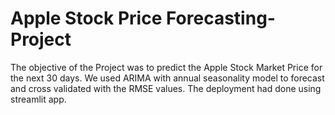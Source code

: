 # Apple Stock Price Forecasting-Project
The objective of the Project was to predict the Apple Stock Market Price for the next 30 days. We used ARIMA 
with annual seasonality model to forecast and cross validated with the RMSE values. The deployment had 
done using streamlit app.
